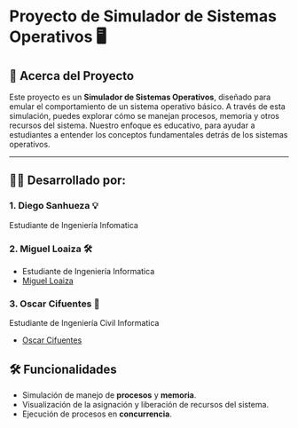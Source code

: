 # Proyecto de Simulador de Sistemas Operativos 🖥️

## 🚀 Acerca del Proyecto

Este proyecto es un **Simulador de Sistemas Operativos**, diseñado para emular el comportamiento de un sistema operativo básico. A través de esta simulación, puedes explorar cómo se manejan procesos, memoria y otros recursos del sistema. Nuestro enfoque es educativo, para ayudar a estudiantes a entender los conceptos fundamentales detrás de los sistemas operativos.

---

## 👨‍💻 Desarrollado por:

### 1. Diego Sanhueza 💡
Estudiante de Ingeniería Infomatica

### 2. Miguel Loaiza 🛠️
- Estudiante de Ingeniería Informatica
- [Miguel Loaiza](https://github.com/EhMigueh)

### 3. Oscar Cifuentes 🎨
Estudiante de Ingeniería Civil Informatica
- [Oscar Cifuentes](https://github.com/iBluZiiZ)

## 🛠️ Funcionalidades

- Simulación de manejo de **procesos** y **memoria**.
- Visualización de la asignación y liberación de recursos del sistema.
- Ejecución de procesos en **concurrencia**.

